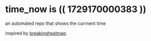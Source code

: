# time_now is (( 1729170000383 ))

an automated repo that shows the currnent time

inspired by [breakingheatmap](https://github.com/breakingheatmap/breakingheatmap)